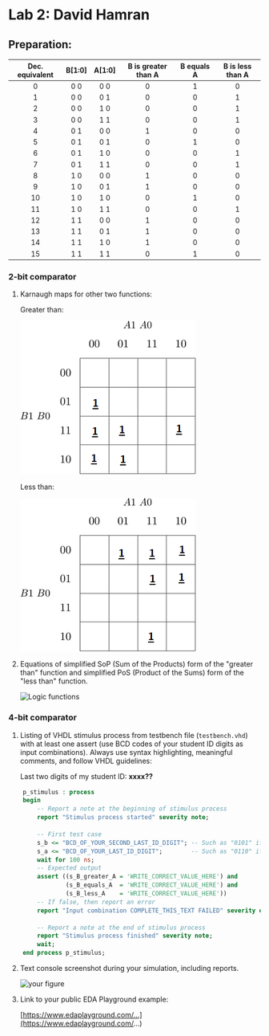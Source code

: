 # Lab 2: David Hamran

## Preparation:

| **Dec. equivalent** | **B[1:0]** | **A[1:0]** | **B is greater than A** | **B equals A** | **B is less than A** |
  | :-: | :-: | :-: | :-: | :-: | :-: |
  |  0 | 0 0 | 0 0 | 0 | 1 | 0 |
  |  1 | 0 0 | 0 1 | 0 | 0 | 1 |
  |  2 | 0 0 | 1 0 | 0 | 0 | 1 |
  |  3 | 0 0 | 1 1 | 0 | 0 | 1 |
  |  4 | 0 1 | 0 0 | 1 | 0 | 0 |
  |  5 | 0 1 | 0 1 | 0 | 1 | 0 |
  |  6 | 0 1 | 1 0 | 0 | 0 | 1 |
  |  7 | 0 1 | 1 1 | 0 | 0 | 1 |
  |  8 | 1 0 | 0 0 | 1 | 0 | 0 |
  |  9 | 1 0 | 0 1 | 1 | 0 | 0 |
  | 10 | 1 0 | 1 0 | 0 | 1 | 0 |
  | 11 | 1 0 | 1 1 | 0 | 0 | 1 |
  | 12 | 1 1 | 0 0 | 1 | 0 | 0 |
  | 13 | 1 1 | 0 1 | 1 | 0 | 0 |
  | 14 | 1 1 | 1 0 | 1 | 0 | 0 |
  | 15 | 1 1 | 1 1 | 0 | 1 | 0 |




### 2-bit comparator

1. Karnaugh maps for other two functions:

   Greater than:

   ![K-maps](images/kmap_greater.png)

   Less than:

   ![K-maps](images/kmap_less.png)

2. Equations of simplified SoP (Sum of the Products) form of the "greater than" function and simplified PoS (Product of the Sums) form of the "less than" function.

   ![Logic functions](images/equations.png)

### 4-bit comparator

1. Listing of VHDL stimulus process from testbench file (`testbench.vhd`) with at least one assert (use BCD codes of your student ID digits as input combinations). Always use syntax highlighting, meaningful comments, and follow VHDL guidelines:

   Last two digits of my student ID: **xxxx??**

```vhdl
    p_stimulus : process
    begin
        -- Report a note at the beginning of stimulus process
        report "Stimulus process started" severity note;

        -- First test case
        s_b <= "BCD_OF_YOUR_SECOND_LAST_ID_DIGIT"; -- Such as "0101" if ID = xxxx56
        s_a <= "BCD_OF_YOUR_LAST_ID_DIGIT";        -- Such as "0110" if ID = xxxx56
        wait for 100 ns;
        -- Expected output
        assert ((s_B_greater_A = 'WRITE_CORRECT_VALUE_HERE') and
                (s_B_equals_A  = 'WRITE_CORRECT_VALUE_HERE') and
                (s_B_less_A    = 'WRITE_CORRECT_VALUE_HERE'))
        -- If false, then report an error
        report "Input combination COMPLETE_THIS_TEXT FAILED" severity error;

        -- Report a note at the end of stimulus process
        report "Stimulus process finished" severity note;
        wait;
    end process p_stimulus;
```

2. Text console screenshot during your simulation, including reports.

   ![your figure]()

3. Link to your public EDA Playground example:

   [https://www.edaplayground.com/...](https://www.edaplayground.com/...)
